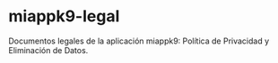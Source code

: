 # miappk9-legal
Documentos legales de la aplicación miappk9: Política de Privacidad y Eliminación de Datos.
